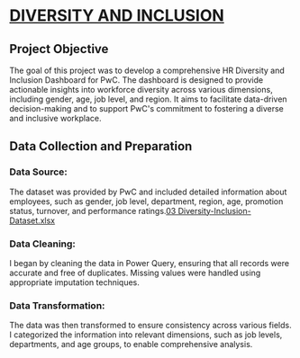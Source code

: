 # [DIVERSITY AND INCLUSION](#diversity-and-inclusion)

## Project Objective
The goal of this project was to develop a comprehensive HR Diversity and Inclusion Dashboard for PwC. The dashboard is designed to provide actionable insights into workforce diversity across various dimensions, including gender, age, job level, and region. It aims to facilitate data-driven decision-making and to support PwC's commitment to fostering a diverse and inclusive workplace.

## Data Collection and Preparation

### Data Source: 
The dataset was provided by PwC and included detailed information about employees, such as gender, job level, department, region, age, promotion status, turnover, and performance ratings.[03 Diversity-Inclusion-Dataset.xlsx](https://github.com/user-attachments/files/17363017/03.Diversity-Inclusion-Dataset.xlsx)

### Data Cleaning: 
I began by cleaning the data in Power Query, ensuring that all records were accurate and free of duplicates. Missing values were handled using appropriate imputation techniques.

### Data Transformation: 
The data was then transformed to ensure consistency across various fields. I categorized the information into relevant dimensions, such as job levels, departments, and age groups, to enable comprehensive analysis.
